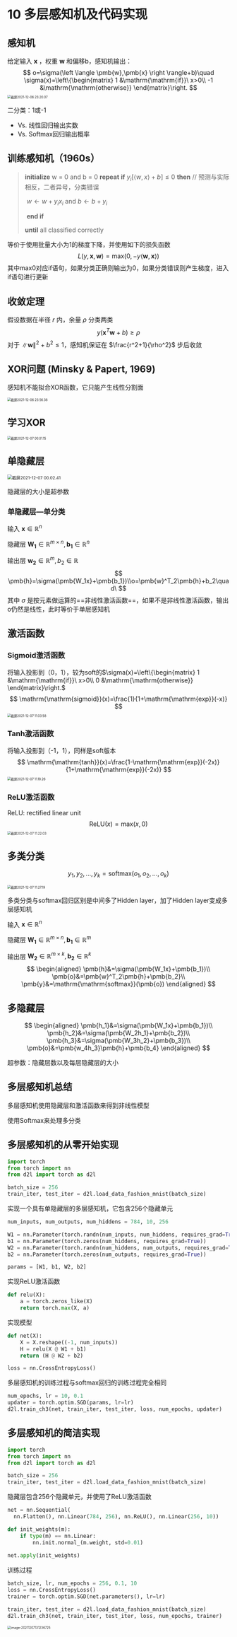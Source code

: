 # 10 多层感知机及代码实现

## 感知机

给定输入 $\pmb{x}$ ，权重 $\pmb{w}$ 和偏移b，感知机输出：
$$
o=\sigma(\left \langle \pmb{w},\pmb{x} \right \rangle+b)\quad \sigma(x)=\left\{\begin{matrix}
1 &\mathrm{\mathrm{if}}\ x>0\\ 
-1 &\mathrm{\mathrm{otherwise}}
\end{matrix}\right.
$$
<img src="/Users/hanyixiao/Library/Application Support/typora-user-images/截屏2021-12-06 23.20.07.png" alt="截屏2021-12-06 23.20.07" style="zoom:50%;" />

 二分类：1或-1

- Vs. 线性回归输出实数
- Vs. Softmax回归输出概率

## 训练感知机（1960s）

> **initialize** w = 0 and b = 0
> **repeat**
> 	**if** $y_i[\left \langle w,x \right \rangle+b]\leq0$ **then**   // 预测与实际相反，二者异号，分类错误
>
> ​		$w\leftarrow w+y_ix_i$ and $b\leftarrow b+y_i$
>
> ​	**end if**
>
> **until** all classified correctly

等价于使用批量大小为1的梯度下降，并使用如下的损失函数
$$
L(y,\pmb{x},\pmb{w})=\mathrm{\mathrm{max}}(0,-y\left \langle \pmb{w},\pmb{x} \right \rangle)
$$
其中max0对应if语句，如果分类正确则输出为0，如果分类错误则产生梯度，进入if语句进行更新

## 收敛定理

假设数据在半径 $r$ 内，余量 $\rho$ 分类两类
$$
y(\pmb{x}^T\pmb{w}+b)\geq\rho
$$
对于 $\left \|\pmb{w}  \right \|^2+b^2\leq1$，感知机保证在  $\frac{r^2+1}{\rho^2}$ 步后收敛

## XOR问题 (Minsky & Papert, 1969)

 感知机不能拟合XOR函数，它只能产生线性分割面

<img src="/Users/hanyixiao/Library/Application Support/typora-user-images/截屏2021-12-06 23.56.38.png" alt="截屏2021-12-06 23.56.38" style="zoom:50%;" />

## 学习XOR



<img src="/Users/hanyixiao/Library/Application Support/typora-user-images/截屏2021-12-07 00.01.15.png" alt="截屏2021-12-07 00.01.15" style="zoom:50%;" />

## 单隐藏层

<img src="/Users/hanyixiao/Library/Application Support/typora-user-images/截屏2021-12-07 00.02.41.png" alt="截屏2021-12-07 00.02.41" style="zoom:67%;" />

隐藏层的大小是超参数

### 单隐藏层—单分类

输入 $\pmb{x}\in\mathbb{R}^n$

隐藏层 $\pmb{W_1}\in\mathbb{R}^{m\times n},\pmb{b_1}\in\mathbb{R}^n$

输出层 $\pmb{w_2}\in\mathbb{R}^m,b_2\in\mathbb{R}$
$$
\pmb{h}=\sigma(\pmb{W_1x}+\pmb{b_1})\\o=\pmb{w}^T_2\pmb{h}+b_2\quad\
$$
其中 $\sigma$ 是按元素做运算的==非线性激活函数==，如果不是非线性激活函数，输出o仍然是线性，此时等价于单层感知机

## 激活函数

### Sigmoid激活函数

将输入投影到（0，1），较为soft的$\sigma(x)=\left\{\begin{matrix}
1 &\mathrm{\mathrm{if}}\ x>0\\ 
0 &\mathrm{\mathrm{otherwise}}
\end{matrix}\right.$
$$
\mathrm{\mathrm{sigmoid}}(x)=\frac{1}{1+\mathrm{\mathrm{exp}}(-x)}
$$
<img src="/Users/hanyixiao/Library/Application Support/typora-user-images/截屏2021-12-07 11.03.58.png" alt="截屏2021-12-07 11.03.58" style="zoom:50%;" />

### Tanh激活函数

将输入投影到（-1，1），同样是soft版本
$$
\mathrm{\mathrm{tanh}}(x)=\frac{1-\mathrm{\mathrm{exp}}(-2x)}{1+\mathrm{\mathrm{exp}}(-2x)}
$$
<img src="/Users/hanyixiao/Library/Application Support/typora-user-images/截屏2021-12-07 11.19.26.png" alt="截屏2021-12-07 11.19.26" style="zoom:50%;" />

### ReLU激活函数

ReLU: rectified linear unit 
$$
\mathrm{\mathrm{ReLU}}(x)=\mathrm{\mathrm{max}}(x,0)
$$
<img src="/Users/hanyixiao/Library/Application Support/typora-user-images/截屏2021-12-07 11.22.03.png" alt="截屏2021-12-07 11.22.03" style="zoom:50%;" />

## 多类分类

$$
y_1,y_2,...,y_k=\mathrm{\mathrm{softmax}}(o_1,o_2,...,o_k)
$$

<img src="/Users/hanyixiao/Library/Application Support/typora-user-images/截屏2021-12-07 11.27.19.png" alt="截屏2021-12-07 11.27.19" style="zoom:50%;" />

多类分类与softmax回归区别是中间多了Hidden layer，加了Hidden layer变成多层感知机

输入 $\pmb{x}\in\mathbb{R}^n$

隐藏层 $\pmb{W_1}\in\mathbb{R}^{m\times n},\pmb{b_1}\in\mathbb{R}^m$

输出层 $\pmb{W_2}\in\mathbb{R}^{m\times k},\pmb{b_2}\in\mathbb{R}^k$
$$
\begin{aligned}
\pmb{h}&=\sigma(\pmb{W_1x}+\pmb{b_1})\\ \pmb{o}&=\pmb{w}^T_2\pmb{h}+\pmb{b_2}\\ \pmb{y}&=\mathrm{\mathrm{softmax}}(\pmb{o})
\end{aligned}
$$

## 多隐藏层

$$
\begin{aligned}
\pmb{h_1}&=\sigma(\pmb{W_1x}+\pmb{b_1})\\ \pmb{h_2}&=\sigma(\pmb{W_2h_1}+\pmb{b_2})\\ \pmb{h_3}&=\sigma(\pmb{W_3h_2}+\pmb{b_3})\\
\pmb{o}&=\pmb{w_4h_3}\pmb{h}+\pmb{b_4}
\end{aligned}
$$

超参数：隐藏层数以及每层隐藏层的大小

## 多层感知机总结

多层感知机使用隐藏层和激活函数来得到非线性模型

使用Softmax来处理多分类

## 多层感知机的从零开始实现

```python
import torch
from torch import nn
from d2l import torch as d2l

batch_size = 256
train_iter, test_iter = d2l.load_data_fashion_mnist(batch_size)
```

实现一个具有单隐藏层的多层感知机，它包含256个隐藏单元

```python
num_inputs, num_outputs, num_hiddens = 784, 10, 256

W1 = nn.Parameter(torch.randn(num_inputs, num_hiddens, requires_grad=True) * 0.01)
b1 = nn.Parameter(torch.zeros(num_hiddens, requires_grad=True))
W2 = nn.Parameter(torch.randn(num_hiddens, num_outputs, requires_grad=True) * 0.01)
b2 = nn.Parameter(torch.zeros(num_outputs, requires_grad=True))

params = [W1, b1, W2, b2]
```

实现ReLU激活函数

```python
def relu(X):
    a = torch.zeros_like(X)
    return torch.max(X, a)
```

实现模型

```python
def net(X):
    X = X.reshape((-1, num_inputs))
    H = relu(X @ W1 + b1)
    return (H @ W2 + b2)

loss = nn.CrossEntropyLoss()
```

多层感知机的训练过程与softmax回归的训练过程完全相同

```python
num_epochs, lr = 10, 0.1
updater = torch.optim.SGD(params, lr=lr)
d2l.train_ch3(net, train_iter, test_iter, loss, num_epochs, updater) 
```

## 多层感知机的简洁实现

```python
import torch
from torch import nn
from d2l import torch as d2l

batch_size = 256
train_iter, test_iter = d2l.load_data_fashion_mnist(batch_size)
```

隐藏层包含256个隐藏单元，并使用了ReLU激活函数

```python
net = nn.Sequential(
  nn.Flatten(), nn.Linear(784, 256), nn.ReLU(), nn.Linear(256, 10))

def init_weights(m):
    if type(m) == nn.Linear:
        nn.init.normal_(m.weight, std=0.01)
        
net.apply(init_weights)
```

训练过程

```python
batch_size, lr, num_epochs = 256, 0.1, 10
loss = nn.CrossEntropyLoss()
trainer = torch.optim.SGD(net.parameters(), lr=lr)

train_iter, test_iter = d2l.load_data_fashion_mnist(batch_size)
d2l.train_ch3(net, train_iter, test_iter, loss, num_epochs, trainer)
```

<img src="/Users/hanyixiao/Library/Application Support/typora-user-images/image-20211207131236725.png" alt="image-20211207131236725" style="zoom:50%;" />
